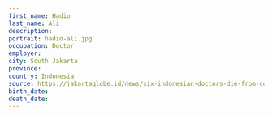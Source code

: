 ```yaml
---
first_name: Hadio
last_name: Ali
description: 
portrait: hadio-ali.jpg
occupation: Doctor
employer: 
city: South Jakarta
province: 
country: Indonesia
source: https://jakartaglobe.id/news/six-indonesian-doctors-die-from-covid19-cases-exceed-500, https://twitter.com/PBIDI/status/1241672169131630594
birth_date: 
death_date: 
---
```


